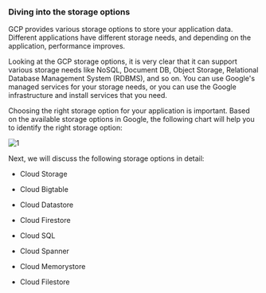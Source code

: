 
### Diving into the storage options

GCP provides various storage options to store your application data. Different applications have different storage needs, and depending on the application, performance improves.

Looking at the GCP storage options, it is very clear that it can support various storage needs like NoSQL, Document DB, Object Storage, Relational Database Management System (RDBMS), and so on. You can use Google's managed services for your storage needs, or you can use the Google infrastructure and install services that you need.

Choosing the right storage option for your application is important. Based on the available storage options in Google, the following chart will help you to identify the right storage option:


![1](https://user-images.githubusercontent.com/23625821/122635361-bbb09e80-d0e3-11eb-9570-5d05cda51873.png)


Next, we will discuss the following storage options in detail:

- Cloud Storage
- Cloud Bigtable
- Cloud Datastore
- Cloud Firestore

- Cloud SQL
- Cloud Spanner
- Cloud Memorystore
- Cloud Filestore
